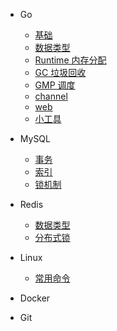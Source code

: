- Go

  - [基础](docs/go/base/name.md)
  - [数据类型](docs/go/data-type/str.md)
  - [Runtime 内存分配]()
  - [GC 垃圾回收]()
  - [GMP 调度]()
  - [channel]()
  - [web]()
  - [小工具](docs/go/tool/func.md)

- MySQL

  - [事务]()
  - [索引]()
  - [锁机制]()

- Redis

  - [数据类型]()
  - [分布式锁]()

- Linux

  - [常用命令]()

- Docker

- Git



